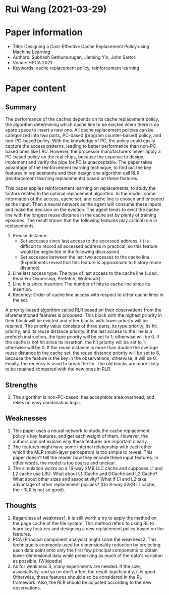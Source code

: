 # Rui Wang (2021-03-29)

# Paper information
- Title: Designing a Cost-Effective Cache Replacement Policy using Machine Learning
- Authors: Subhash Sethumurugan, Jieming Yin, John Sartori
- Venue: HPCA 2021
- Keywords: cache replacement policy, reinforcement learning

# Paper content

## Summary

The performance of the caches depends on its cache replacement policy, the algorithm determining which cache line to be evicted when there is no spare space to insert a new one. All cache replacement policies can be categorized into two parts, PC-based (program counter-based) policy, and non-PC-based policy. With the knowledge of PC, the policy could easily capture the access patterns, leading to better performance than non-PC-based ones like LRU. However, the processor manufacturers never apply a PC-based policy on the real chips, because the expense to design, implement and verify the pipe for PC is unacceptable. The paper takes advantage of the reinforcement learning technique, to find out the key features in replacements and then design one algorithm call RLR (reinforcement learning replacements) based on these features.

This paper applies reinforcement learning on replacements, to study the factors related to the optimal replacement algorithm. In the model, some information of the access, cache set, and cache line is chosen and encoded as the input. Then a neural network as the agent will consume these inputs and make the decision on the eviction. The agent tends to evict the cache line with the longest reuse distance in the cache set by plenty of training episodes. The result shows that the following features play critical role in replacements.
1. Preuse distance:
    - Set accesses since last access to the accessed address. (It is difficult to record all accessed address in practical, so this feature would be neglected in the following discussion)
    - Set accesses between the last two accesses to the cache line. (Experiments reveal that this feature is approximate to history reuse distance)
2. Line last access type: The type of last access to the cache line (Load, Read For Ownership, Prefetch, Writeback).
3. Line hits since insertion: The number of hits to cache line since its insertion.
4. Recency: Order of cache line access with respect to other cache lines in the set.

A priority-based algorithm called RLR based on their observations from the aforementioned features is proposed. This block with the highest priority in their block will be evicted and other blocks with lower priority will be retained. The priority value consists of three parts, its type priority, its hit priority, and its reuse distance priority. If the last access to the line is a prefetch instruction, the type priority will be set to 1; otherwise will be 0. If the cache is not hit since its insertion, the hit priority will be set to 1; otherwise will be 0. If the reuse distance is more than double the average reuse distance in the cache set, the reuse distance priority will be set to 8, because the feature is the key in the observations, otherwise, it will be 0. Finally, the recency is used to break the tie. The old blocks are more likely to be retained compared with the new ones in RLR.

## Strengths
1. The algorithm is non-PC-based, has acceptable area overhead, and relies on easy combination logic.

## Weaknesses
1. This paper uses a neural network to study the cache replacement policy's key features, and get each weight of them. However, the authors can not explain why these features are important clearly. 
2. The features might have some internal relationship with each other which the MLP (multi-layer perceptron) is too simple to reveal. This paper doesn't tell the reader how they encode these input features. In other words, the model is too coarse and unclear. 
3. The simulation works on a 16-way 2MB LLC cache and supposes L1 and L2 cache use LRU. What about L1 ICache and DCache and L2 Cache? What about other sizes and associativity? What if L1 and L2 take advantage of other replacement policies? (On 8-way 32KB L1 cache, their RLR is not so good).

## Thoughts
1. Regardless of weakness1, it is still worth a try to apply the method on the page cache of the file system. This method refers to using RL to learn key features and designing a new replacement policy based on the features.
2. PCA (Principal component analysis) might solve the weakness2. This technique is commonly used for dimensionality reduction by projecting each data point onto only the first few principal components to obtain lower-dimensional data while preserving as much of the data's variation as possible. (Wikipedia)
3. As for weakness 3, many experiments are needed. If the size, associativity, and so on don't affect the result significantly, it is good. Otherwise, these features should also be considered in the RL framework. Also, the RLR should be adjusted according to the new observations.